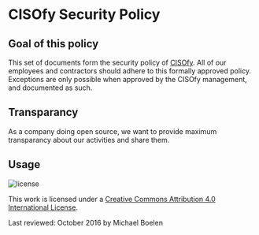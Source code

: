 # CISOfy Security Policy

## Goal of this policy
This set of documents form the security policy of [CISOfy](https://cisofy.com). All of our employees and contractors should adhere to this formally approved policy. Exceptions are only possible when approved by the CISOfy management, and documented as such.

## Transparancy
As a company doing open source, we want to provide maximum transparancy about our activities and share them.

## Usage

![license](https://i.creativecommons.org/l/by/4.0/88x31.png)

This work is licensed under a [Creative Commons Attribution 4.0 International License](http://creativecommons.org/licenses/by/4.0/).


Last reviewed: October 2016 by Michael Boelen
